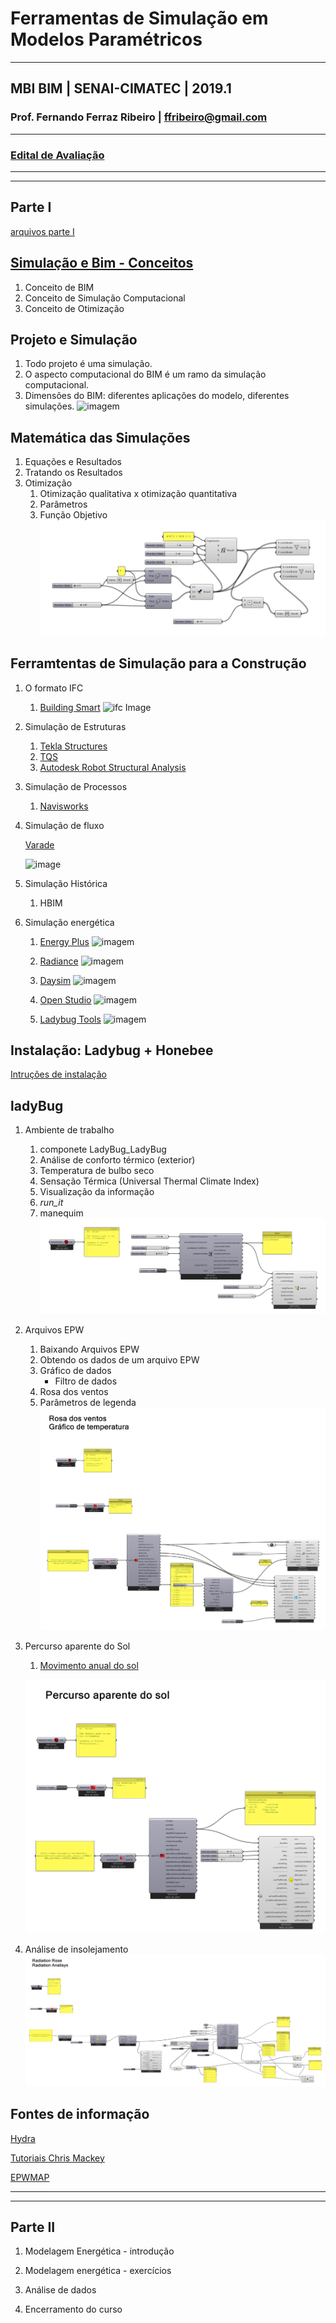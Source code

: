 # Ferramentas de Simulação em Modelos Paramétricos

_______

## MBI BIM | SENAI-CIMATEC | 2019.1

### Prof. Fernando Ferraz Ribeiro | ffribeiro@gmail.com

_______

### [Edital de Avaliação](.\edital\edital01.md)

_______
_______

## Parte I

[arquivos parte I](.\Arquivos\Arquivos_Parte_I.zip)

## [Simulação e Bim - Conceitos](.\Conceitos\Simulação_e_BIM.md)

1. Conceito de BIM
1. Conceito de Simulação Computacional
1. Conceito de Otimização

## Projeto e Simulação

1. Todo projeto é uma simulação.
1. O aspecto computacional do BIM é um ramo da simulação computacional.
1. Dimensões do BIM: diferentes aplicações do modelo, diferentes simulações.
![imagem](https://s3-eu-west-1.amazonaws.com/drawbotics-blog/2018/10/BIM3.jpg)

## Matemática das Simulações

1. Equações e Resultados
1. Tratando os Resultados
1. Otimização
    1. Otimização qualitativa x otimização quantitativa
    1. Parâmetros
    1. Função Objetivo
![imagem](.\imagens\Modelo_computacional.png)

## Ferramtentas de Simulação para a Construção

1. O formato IFC

    1. [Building Smart](https://www.buildingsmart.org/)
    ![ifc Image](https://standards.buildingsmart.org/IFC/DEV/IFC4_2/FINAL/HTML/img/IFC4_layered_architecture.png)

1. Simulação de Estruturas

    1. [Tekla Structures](https://www.tekla.com/br/produtos/tekla-structures)
    1. [TQS](http://www.tqs.com.br/)
    1. [Autodesk Robot Structural Analysis](https://www.autodesk.com/products/robot-structural-analysis/overview)

1. Simulação de Processos

    1. [Navisworks](https://www.autodesk.com.br/products/navisworks/overview)

1. Simulação de fluxo

    [Varade](http://www.vadere.org)

    ![image](http://www.vadere.org/wp-content/uploads/2016/12/Bottleneck01-768x416.png)

1. Simulação Histórica
    1. HBIM

1. Simulação energética
    1. [Energy Plus](https://energyplus.net/)
    ![imagem](https://energyplus.net/sites/all/modules/custom/nrel_custom/images/quickstart_3.png)

    1. [Radiance](https://www.radiance-online.org/)
    ![imagem](https://www.radiance-online.org/copy_of_NYT_sunrise.jpg)

    1. [Daysim](http://daysim.ning.com/)
    ![imagem](http://web.mit.edu/SustainableDesignLab/projects/Daysim/DAYSIM_Flowchart_radfiles2daysim.jpg)

    1. [Open Studio](https://www.openstudio.net/)
    ![imagem](http://nrel.github.io/OpenStudio-user-documentation/img/os_interface/overview.png)

    1. [Ladybug Tools](https://www.ladybug.tools)
    ![imagem](http://api.ning.com/files/n6JmThHrscbO0NxgLueUYrQPy4fLA8xdzP2COHyD1QEQ3DwfUxXlyjBtQMAxuSYvCXRAw0TfZ25DeARWbsMBKw0*wFlKWzeT/Untitledpresentation.png?width=1200)

## Instalação: Ladybug + Honebee

[Intruções de instalação](https://github.com/mostaphaRoudsari/ladybug/wiki/Installation-Instructions)

## ladyBug

1. Ambiente de trabalho
    1. componete LadyBug_LadyBug
    1. Análise de conforto térmico (exterior)
    1. Temperatura de bulbo seco
    1. Sensação Térmica (Universal Thermal Climate Index)
    1. Visualização da informação
    1. *run_it*
    1. manequim
        ![Imagem](.\imagens\LadyBug_00.png)
1. Arquivos EPW
    1. Baixando Arquivos EPW
    1. Obtendo os dados de um arquivo EPW
    1. Gráfico de dados
        * Filtro de dados
    1. Rosa dos ventos
    1. Parâmetros de legenda
        ![Imagem](.\imagens\LadyBug_01.png)

1. Percurso aparente do Sol

    1. [Movimento anual do sol](http://www.if.ufrgs.br/fis02001/aulas/aula_movsol.htm)

    ![Imagem](.\imagens\LadyBug_02.png)

1. Análise de insolejamento
     ![Imagem](.\imagens\LadyBug_03.png)

## Fontes de informação

[Hydra](https://hydrashare.github.io/hydra/)

[Tutoriais Chris Mackey](https://www.youtube.com/playlist?list=PLruLh1AdY-Sho45_D4BV1HKcIz7oVmZ8v)

[EPWMAP](https://www.ladybug.tools/epwmap/)

_______
_______

## Parte II

1. Modelagem Energética - introdução

1. Modelagem energética - exercícios

1. Análise de dados

1. Encerramento do curso
